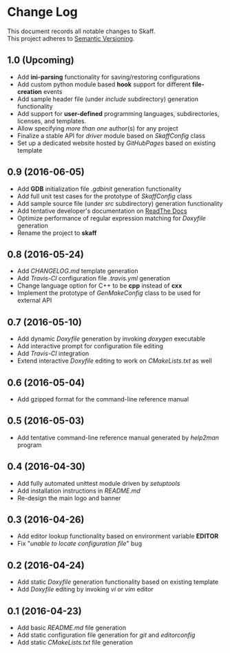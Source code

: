 # Change Log
This document records all notable changes to Skaff.  
This project adheres to [Semantic Versioning](http://semver.org/).

## 1.0 (Upcoming)
* Add **ini-parsing** functionality for saving/restoring configurations
* Add custom python module based **hook** support for different
**file-creation** events
* Add sample header file (under *include* subdirectory) generation
functionality
* Add support for **user-defined** programming languages, subdirectories,
licenses, and templates.
* Allow specifying *more than one* author(s) for any project
* Finalize a stable API for *driver* module based on *SkaffConfig* class
* Set up a dedicated website hosted by *GitHubPages* based on existing template

## 0.9 (2016-06-05)
* Add **GDB** initialization file *.gdbinit* generation functionality
* Add full unit test cases for the prototype of *SkaffConfig* class
* Add sample source file (under *src* subdirectory) generation functionality
* Add tentative developer's documentation on [ReadThe
Docs](http://skaff.readthedocs.io/en/latest/)
* Optimize performance of regular expression matching for *Doxyfile* generation
* Rename the project to **skaff**

## 0.8 (2016-05-24)
* Add *CHANGELOG.md* template generation
* Add *Travis-CI* configuration file *.travis.yml* generation
* Change language option for C++ to be **cpp** instead of **cxx**
* Implement the prototype of *GenMakeConfig* class to be used for external API

## 0.7 (2016-05-10)
* Add dynamic *Doxyfile* generation by invoking *doxygen* executable
* Add interactive prompt for configuration file editing
* Add *Travis-CI* integration
* Extend interactive *Doxyfile* editing to work on *CMakeLists.txt* as well

## 0.6 (2016-05-04)
* Add gzipped format for the command-line reference manual

## 0.5 (2016-05-03)
* Add tentative command-line reference manual generated by *help2man* program

## 0.4 (2016-04-30)
* Add fully automated unittest module driven by *setuptools*
* Add installation instructions in *README.md*
* Re-design the main logo and banner

## 0.3 (2016-04-26)
* Add editor lookup functionality based on environment variable **EDITOR**
* Fix "*unable to locate configuration file*" bug

## 0.2 (2016-04-24)
* Add static *Doxyfile* generation functionality based on existing template
* Add *Doxyfile* editing by invoking *vi* or *vim* editor

## 0.1 (2016-04-23)
* Add basic *README.md* file generation
* Add static configuration file generation for *git* and *editorconfig*
* Add static *CMakeLists.txt* file generation
